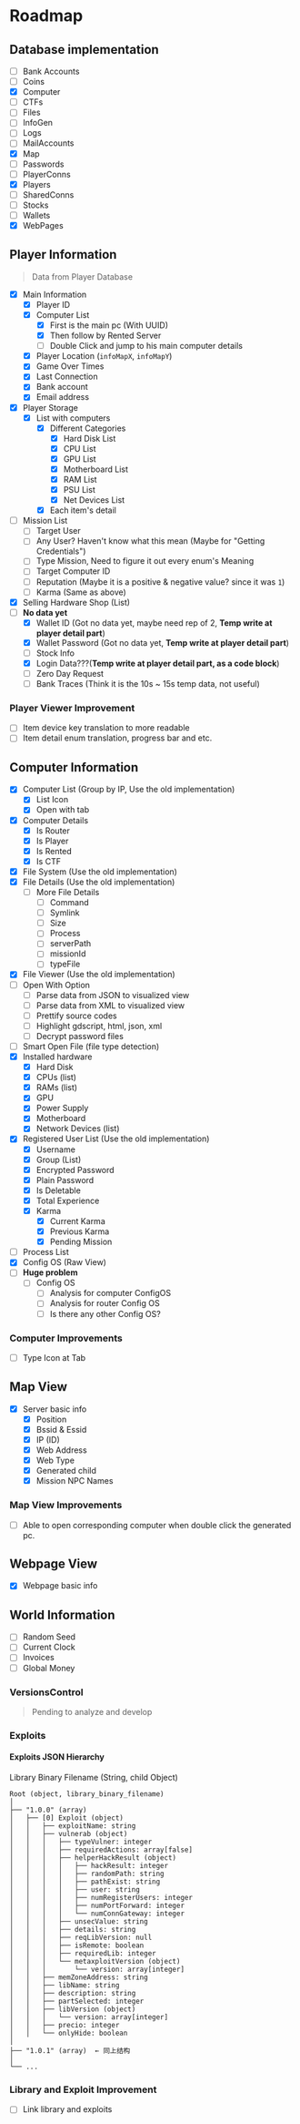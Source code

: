 # Roadmap

## Database implementation

- [ ] Bank Accounts
- [ ] Coins
- [x] Computer
- [ ] CTFs
- [ ] Files
- [ ] InfoGen
- [ ] Logs
- [ ] MailAccounts
- [x] Map
- [ ] Passwords
- [ ] PlayerConns
- [x] Players
- [ ] SharedConns
- [ ] Stocks
- [ ] Wallets
- [x] WebPages

## Player Information

> Data from Player Database

- [x] Main Information
  - [x] Player ID
  - [x] Computer List
    - [x] First is the main pc (With UUID)
    - [x] Then follow by Rented Server
    - [ ] Double Click and jump to his main computer details
  - [x] Player Location (`infoMapX`, `infoMapY`)
  - [x] Game Over Times
  - [x] Last Connection
  - [x] Bank account
  - [x] Email address
- [x] Player Storage
  - [x] List with computers
    - [x] Different Categories
      - [x] Hard Disk List
      - [x] CPU List
      - [x] GPU List
      - [x] Motherboard List
      - [x] RAM List
      - [x] PSU List
      - [x] Net Devices List
    - [x] Each item's detail
- [ ] Mission List
  - [ ] Target User
  - [ ] Any User? Haven't know what this mean (Maybe for "Getting Credentials")
  - [ ] Type Mission, Need to figure it out every enum's Meaning
  - [ ] Target Computer ID
  - [ ] Reputation (Maybe it is a positive & negative value? since it was `1`)
  - [ ] Karma (Same as above)
- [x] Selling Hardware Shop (List)
- [ ] **No data yet**
  - [x] Wallet ID (Got no data yet, maybe need rep of 2, **Temp write at player detail part**)
  - [x] Wallet Password (Got no data yet, **Temp write at player detail part**)
  - [ ] Stock Info
  - [x] Login Data???(**Temp write at player detail part, as a code block**)
  - [ ] Zero Day Request
  - [ ] Bank Traces (Think it is the 10s ~ 15s temp data, not useful)

### Player Viewer Improvement

- [ ] Item device key translation to more readable
- [ ] Item detail enum translation, progress bar and etc.

## Computer Information

- [x] Computer List (Group by IP, Use the old implementation)
  - [x] List Icon
  - [x] Open with tab
- [x] Computer Details
  - [x] Is Router
  - [x] Is Player
  - [x] Is Rented
  - [x] Is CTF
- [x] File System (Use the old implementation)
- [x] File Details (Use the old implementation)
  - [ ] More File Details
    - [ ] Command
    - [ ] Symlink
    - [ ] Size
    - [ ] Process
    - [ ] serverPath
    - [ ] missionId
    - [ ] typeFile
- [x] File Viewer (Use the old implementation)
- [ ] Open With Option
  - [ ] Parse data from JSON to visualized view
  - [ ] Parse data from XML to visualized view
  - [ ] Prettify source codes
  - [ ] Highlight gdscript, html, json, xml
  - [ ] Decrypt password files
- [ ] Smart Open File (file type detection)
- [x] Installed hardware
  - [x] Hard Disk
  - [x] CPUs (list)
  - [x] RAMs (list)
  - [x] GPU
  - [x] Power Supply
  - [x] Motherboard
  - [x] Network Devices (list)
- [x] Registered User List (Use the old implementation)
  - [x] Username
  - [x] Group (List)
  - [x] Encrypted Password
  - [x] Plain Password
  - [x] Is Deletable
  - [x] Total Experience
  - [x] Karma
    - [x] Current Karma
    - [x] Previous Karma
    - [x] Pending Mission
- [ ] Process List
- [x] Config OS (Raw View)
- [ ] **Huge problem**
  - [ ] Config OS
    - [ ] Analysis for computer ConfigOS
    - [ ] Analysis for router Config OS
    - [ ] Is there any other Config OS?

### Computer Improvements

- [ ] Type Icon at Tab

## Map View

- [x] Server basic info
  - [x] Position
  - [x] Bssid & Essid
  - [x] IP (ID)
  - [x] Web Address
  - [x] Web Type
  - [x] Generated child
  - [x] Mission NPC Names

### Map View Improvements

- [ ] Able to open corresponding computer when double click the generated pc.

## Webpage View

- [x] Webpage basic info

## World Information

- [ ] Random Seed
- [ ] Current Clock
- [ ] Invoices
- [ ] Global Money

### VersionsControl

> Pending to analyze and develop

### Exploits

#### Exploits JSON Hierarchy

Library Binary Filename (String, child Object)

```plaintext
Root (object, library_binary_filename)
│
├── "1.0.0" (array)
│   ├── [0] Exploit (object)
│   │   ├── exploitName: string
│   │   ├── vulnerab (object)
│   │   │   ├── typeVulner: integer
│   │   │   ├── requiredActions: array[false]
│   │   │   ├── helperHackResult (object)
│   │   │   │   ├── hackResult: integer
│   │   │   │   ├── randomPath: string
│   │   │   │   ├── pathExist: string
│   │   │   │   ├── user: string
│   │   │   │   ├── numRegisterUsers: integer
│   │   │   │   ├── numPortForward: integer
│   │   │   │   └── numConnGateway: integer
│   │   │   ├── unsecValue: string
│   │   │   ├── details: string
│   │   │   ├── reqLibVersion: null
│   │   │   ├── isRemote: boolean
│   │   │   ├── requiredLib: integer
│   │   │   └── metaxploitVersion (object)
│   │   │       └── version: array[integer]
│   │   ├── memZoneAddress: string
│   │   ├── libName: string
│   │   ├── description: string
│   │   ├── partSelected: integer
│   │   ├── libVersion (object)
│   │   │   └── version: array[integer]
│   │   ├── precio: integer
│   │   └── onlyHide: boolean
│
├── "1.0.1" (array)  ← 同上结构
│
└── ...

```

### Library and Exploit Improvement

- [ ] Link library and exploits
